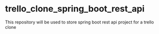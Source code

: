 # trello_clone_spring_boot_rest_api
This repository will be used to store spring boot rest api project for a trello clone 
